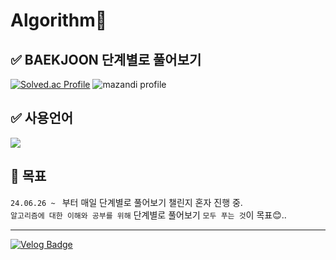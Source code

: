 <h1>Algorithm👋</h1>

## ✅ BAEKJOON 단계별로 풀어보기
[![Solved.ac Profile](http://mazassumnida.wtf/api/v2/generate_badge?boj=dejeong)](https://solved.ac/dejeong/) ![mazandi profile](http://mazandi.herokuapp.com/api?handle=dejeong&theme=dark)

## ✅ 사용언어
<img src="https://img.shields.io/badge/Java-ED8B00?style=for-the-badge&logo=openjdk&logoColor=white"/>

## 📝 목표

`24.06.26 ~ ` 부터 매일 단계별로 풀어보기 챌린지 혼자 진행 중. <br>
`알고리즘에 대한 이해와 공부를 위해` 단계별로 풀어보기 `모두 푸는 것`이 목표😊..

***

[![Velog Badge](http://img.shields.io/badge/Velog-white?style=flat-square&logo=Velog&link=https://velog.io/@dejeong/)](https://velog.io/@dejeong)
